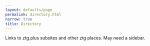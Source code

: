 ```yaml
---
layout: defaults/page
permalink: directory.html
narrow: true
title: Directory
---
```


Links to ztg.plus subsites and other ztg places. May need a sidebar.